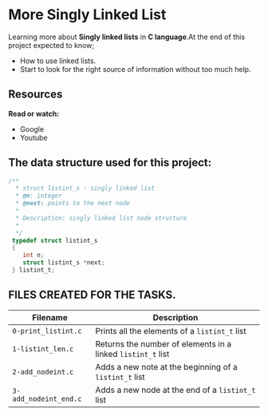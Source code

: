 # More Singly Linked List
Learning more about **Singly linked lists** in **C language**.At the end of this project expected to know;
- How to use linked lists.
- Start to look for the right source of information without too much help.
## Resources
**Read or watch:**
- Google
- Youtube

## The data structure used for this project:
 
```c
/**
  * struct listint_s - singly linked list
  * @n: integer
  * @next: points to the next node
  *
  * Description: singly linked list node structure
  * 
  */
 typedef struct listint_s
 {
 	int n;
 	struct listint_s *next;
 } listint_t;
``` 

## FILES CREATED FOR THE TASKS.

| Filename | Description |
|----------|-------------|
| `0-print_listint.c` | Prints all the elements of a `listint_t` list |
| `1-listint_len.c`| Returns the number of elements in a linked `listint_t` list |
| `2-add_nodeint.c` | Adds a new note at the beginning of a `listint_t` list |
| `3-add_nodeint_end.c` | Adds a new node at the end of a `listint_t` list |
